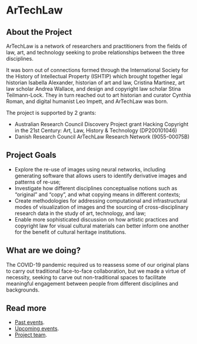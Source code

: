 # ArTechLaw

## About the Project

ArTechLaw is a network of researchers and practitioners from the fields of law, art, and technology seeking to probe relationships between the three disciplines.

It was born out of connections formed through the International Society for the History of Intellectual Property (ISHTIP) which brought together legal historian Isabella Alexander, historian of art and law, Cristina Martinez, art law scholar Andrea Wallace, and design and copyright law scholar Stina Teilmann-Lock. They in turn reached out to art historian and curator Cynthia Roman, and digital humanist Leo Impett, and ArTechLaw was born.

The project is supported by 2 grants:
- Australian Research Council Discovery Project grant Hacking Copyright in the 21st Century: Art, Law, History & Technology (DP200101046)
- Danish Research Council ArTechLaw Research Network (9055-00075B)

## Project Goals
- Explore the re-use of images using neural networks, including generating software that allows users to identify derivative images and patterns of re-use;
- Investigate how different disciplines conceptualise notions such as “original” and “copy”, and what copying means in different contexts;
- Create methodologies for addressing computational and infrastructural modes of visualization of images and the sourcing of cross-disciplinary research data in the study of art, technology, and law; 
- Enable more sophisticated discussion on how artistic practices and copyright law for visual cultural materials can better inform one another for the benefit of cultural heritage institutions.

## What are we doing?
The COVID-19 pandemic required us to reassess some of our original plans to carry out traditional face-to-face collaboration, but we made a virtue of necessity, seeking to carve out non-traditional spaces to facilitate meaningful engagement between people from different disciplines and backgrounds. 

## Read more
- [Past events](/past-events).
- [Upcoming events](/upcoming-events).
- [Project team](/about).
